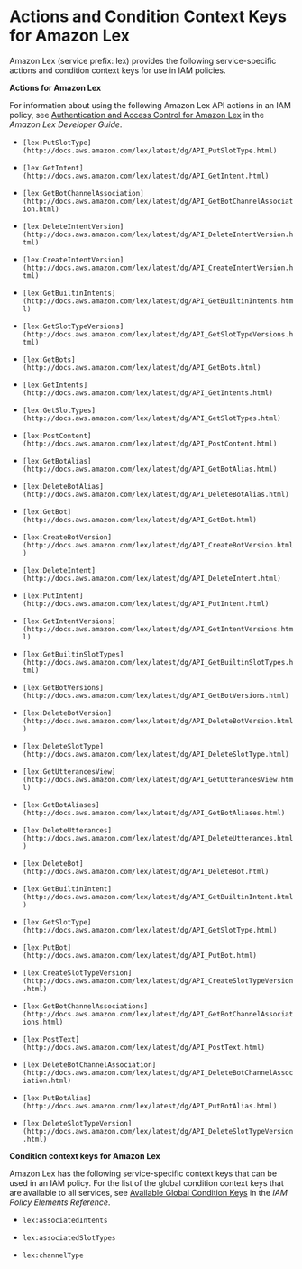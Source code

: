 # Actions and Condition Context Keys for Amazon Lex<a name="list_lex"></a>

Amazon Lex \(service prefix: lex\) provides the following service\-specific actions and condition context keys for use in IAM policies\.

**Actions for Amazon Lex**

For information about using the following Amazon Lex API actions in an IAM policy, see [Authentication and Access Control for Amazon Lex](http://docs.aws.amazon.com/lex/latest/dg/auth-and-access-control.html) in the *Amazon Lex Developer Guide*\.

+ `[lex:PutSlotType](http://docs.aws.amazon.com/lex/latest/dg/API_PutSlotType.html)`

+ `[lex:GetIntent](http://docs.aws.amazon.com/lex/latest/dg/API_GetIntent.html)`

+ `[lex:GetBotChannelAssociation](http://docs.aws.amazon.com/lex/latest/dg/API_GetBotChannelAssociation.html)`

+ `[lex:DeleteIntentVersion](http://docs.aws.amazon.com/lex/latest/dg/API_DeleteIntentVersion.html)`

+ `[lex:CreateIntentVersion](http://docs.aws.amazon.com/lex/latest/dg/API_CreateIntentVersion.html)`

+ `[lex:GetBuiltinIntents](http://docs.aws.amazon.com/lex/latest/dg/API_GetBuiltinIntents.html)`

+ `[lex:GetSlotTypeVersions](http://docs.aws.amazon.com/lex/latest/dg/API_GetSlotTypeVersions.html)`

+ `[lex:GetBots](http://docs.aws.amazon.com/lex/latest/dg/API_GetBots.html)`

+ `[lex:GetIntents](http://docs.aws.amazon.com/lex/latest/dg/API_GetIntents.html)`

+ `[lex:GetSlotTypes](http://docs.aws.amazon.com/lex/latest/dg/API_GetSlotTypes.html)`

+ `[lex:PostContent](http://docs.aws.amazon.com/lex/latest/dg/API_PostContent.html)`

+ `[lex:GetBotAlias](http://docs.aws.amazon.com/lex/latest/dg/API_GetBotAlias.html)`

+ `[lex:DeleteBotAlias](http://docs.aws.amazon.com/lex/latest/dg/API_DeleteBotAlias.html)`

+ `[lex:GetBot](http://docs.aws.amazon.com/lex/latest/dg/API_GetBot.html)`

+ `[lex:CreateBotVersion](http://docs.aws.amazon.com/lex/latest/dg/API_CreateBotVersion.html)`

+ `[lex:DeleteIntent](http://docs.aws.amazon.com/lex/latest/dg/API_DeleteIntent.html)`

+ `[lex:PutIntent](http://docs.aws.amazon.com/lex/latest/dg/API_PutIntent.html)`

+ `[lex:GetIntentVersions](http://docs.aws.amazon.com/lex/latest/dg/API_GetIntentVersions.html)`

+ `[lex:GetBuiltinSlotTypes](http://docs.aws.amazon.com/lex/latest/dg/API_GetBuiltinSlotTypes.html)`

+ `[lex:GetBotVersions](http://docs.aws.amazon.com/lex/latest/dg/API_GetBotVersions.html)`

+ `[lex:DeleteBotVersion](http://docs.aws.amazon.com/lex/latest/dg/API_DeleteBotVersion.html)`

+ `[lex:DeleteSlotType](http://docs.aws.amazon.com/lex/latest/dg/API_DeleteSlotType.html)`

+ `[lex:GetUtterancesView](http://docs.aws.amazon.com/lex/latest/dg/API_GetUtterancesView.html)`

+ `[lex:GetBotAliases](http://docs.aws.amazon.com/lex/latest/dg/API_GetBotAliases.html)`

+ `[lex:DeleteUtterances](http://docs.aws.amazon.com/lex/latest/dg/API_DeleteUtterances.html)`

+ `[lex:DeleteBot](http://docs.aws.amazon.com/lex/latest/dg/API_DeleteBot.html)`

+ `[lex:GetBuiltinIntent](http://docs.aws.amazon.com/lex/latest/dg/API_GetBuiltinIntent.html)`

+ `[lex:GetSlotType](http://docs.aws.amazon.com/lex/latest/dg/API_GetSlotType.html)`

+ `[lex:PutBot](http://docs.aws.amazon.com/lex/latest/dg/API_PutBot.html)`

+ `[lex:CreateSlotTypeVersion](http://docs.aws.amazon.com/lex/latest/dg/API_CreateSlotTypeVersion.html)`

+ `[lex:GetBotChannelAssociations](http://docs.aws.amazon.com/lex/latest/dg/API_GetBotChannelAssociations.html)`

+ `[lex:PostText](http://docs.aws.amazon.com/lex/latest/dg/API_PostText.html)`

+ `[lex:DeleteBotChannelAssociation](http://docs.aws.amazon.com/lex/latest/dg/API_DeleteBotChannelAssociation.html)`

+ `[lex:PutBotAlias](http://docs.aws.amazon.com/lex/latest/dg/API_PutBotAlias.html)`

+ `[lex:DeleteSlotTypeVersion](http://docs.aws.amazon.com/lex/latest/dg/API_DeleteSlotTypeVersion.html)`

**Condition context keys for Amazon Lex**

Amazon Lex has the following service\-specific context keys that can be used in an IAM policy\. For the list of the global condition context keys that are available to all services, see [Available Global Condition Keys](reference_policies_condition-keys.md#AvailableKeys) in the *IAM Policy Elements Reference*\.

+ `lex:associatedIntents`

+ `lex:associatedSlotTypes`

+ `lex:channelType`